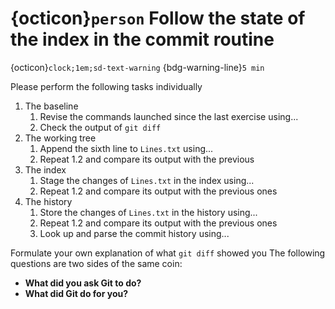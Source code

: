 
# {octicon}`person` Follow the state of the index in the commit routine
{octicon}`clock;1em;sd-text-warning` {bdg-warning-line}`5 min`

Please perform the following tasks individually

1. The baseline
    1. Revise the commands launched since the last exercise using...
    1. Check the output of `git diff`
2. The working tree
    1. Append the sixth line to `Lines.txt` using...
    1. Repeat 1.2 and compare its output with the previous
3. The index
    1. Stage the changes of `Lines.txt` in the index using...
    1. Repeat 1.2 and compare its output with the previous ones
4. The history
    1. Store the changes of `Lines.txt` in the history using...
    1. Repeat 1.2 and compare its output with the previous ones
    1. Look up and parse the commit history using...

Formulate your own explanation of what `git diff` showed you
The following questions are two sides of the same coin:
* **What did you ask Git to do?**
* **What did Git do for you?**
